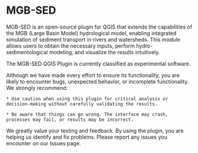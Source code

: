# MGB-SED

MGB-SED is an open-source plugin for QGIS that extends the capabilities of the MGB (Large Basin Model) hydrological model, enabling integrated simulation of sediment transport in rivers and watersheds. This module allows users to obtain the necessary inputs, perform hydro-sedimentological modeling, and visualize the results intuitively.

The MGB-SED QGIS Plugin is currently classified as experimental software.

Although we have made every effort to ensure its functionality, you are likely to encounter bugs, unexpected behavior, or incomplete functionality. We strongly recommend:

    * Use caution when using this plugin for critical analysis or decision-making without carefully validating the results.
    
    * Be aware that things can go wrong. The interface may crash, processes may fail, or results may be incorrect.

We greatly value your testing and feedback. By using the plugin, you are helping us identify and fix problems. Please report any issues you encounter on our Issues page.
